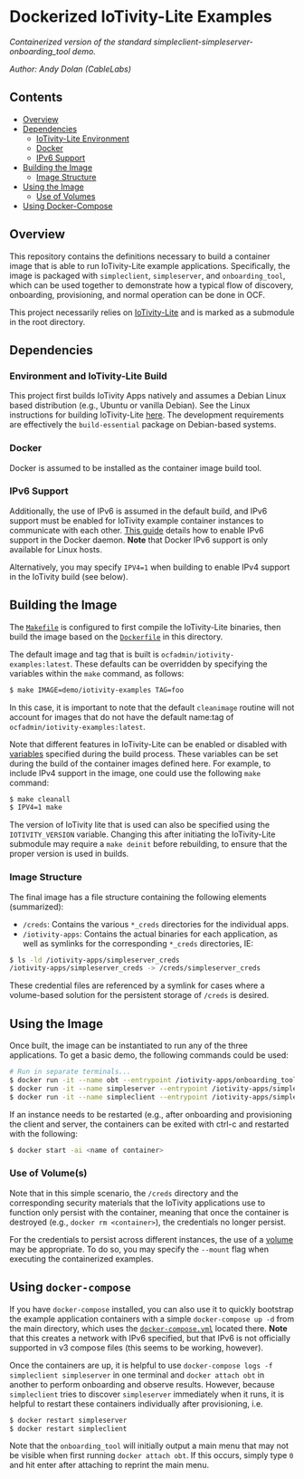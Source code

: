 # Dockerized IoTivity-Lite Examples

*Containerized version of the standard simpleclient-simpleserver-onboarding_tool
demo.*

*Author: Andy Dolan (CableLabs)*

## Contents

* [Overview](#overview)
* [Dependencies](#dependencies)
  * [IoTivity-Lite Environment](#environment-and-iotivity-lite-build)
  * [Docker](#docker)
  * [IPv6 Support](#ipv6-support)
* [Building the Image](#building-the-image)
  * [Image Structure](#image-structure)
* [Using the Image](#using-the-image)
  * [Use of Volumes](#use-of-volumes)
* [Using Docker-Compose](#using-docker-compose)

## Overview

This repository contains the definitions necessary to build a container image
that is able to run IoTivity-Lite example applications. Specifically, the image
is packaged with `simpleclient`, `simpleserver`, and `onboarding_tool`, which
can be used together to demonstrate how a typical flow of discovery, onboarding,
provisioning, and normal operation can be done in OCF.

This project necessarily relies on [IoTivity-Lite](https://gitlab.iotivity.org/iotivity/iotivity-lite)
and is marked as a submodule in the root directory.

## Dependencies

### Environment and IoTivity-Lite Build

This project first builds IoTivity Apps natively and assumes a Debian Linux
based distribution (e.g., Ubuntu or vanilla Debian). See the Linux instructions
for building IoTivity-Lite [here](https://iotivity.org/documentation/building-iotivity-linux).
The development requirements are effectively the `build-essential` package on
Debian-based systems.

### Docker

Docker is assumed to be installed as the container image build tool.

### IPv6 Support

Additionally, the use of IPv6 is assumed in the default build, and IPv6 support
must be enabled for IoTivity example container instances to communicate with
each other. [This guide](https://docs.docker.com/config/daemon/ipv6/) details
how to enable IPv6 support in the Docker daemon. **Note** that Docker IPv6
support is only available for Linux hosts.

Alternatively, you may specify `IPV4=1` when building to enable IPv4 support in
the IoTivity build (see below).

## Building the Image

The [`Makefile`](/Makefile) is configured to first compile the IoTivity-Lite
binaries, then build the image based on the [`Dockerfile`](/examples/Dockerfile)
in this directory.

The default image and tag that is built is `ocfadmin/iotivity-examples:latest`.
These defaults can be overridden by specifying the variables within the `make`
command, as follows:

```bash
$ make IMAGE=demo/iotivity-examples TAG=foo
```

In this case, it is important to note that the default `cleanimage` routine will
not account for images that do not have the default name:tag of
`ocfadmin/iotivity-examples:latest`.

Note that different features in IoTivity-Lite can be enabled or disabled with
[variables](https://iotivity.org/documentation/building-iotivity-linux)
specified during the build process. These variables can be set during the build
of the container images defined here. For example, to include IPv4 support in
the image, one could use the following `make` command:

```bash
$ make cleanall
$ IPV4=1 make
```

The version of IoTivity lite that is used can also be specified using the
`IOTIVITY_VERSION` variable. Changing this after initiating the IoTivity-Lite
submodule may require a `make deinit` before rebuilding, to ensure that the
proper version is used in builds.

### Image Structure

The final image has a file structure containing the following elements
(summarized):

* `/creds`: Contains the various `*_creds` directories for the individual apps.
* `/iotivity-apps`: Contains the actual binaries for each application, as well
  as symlinks for the corresponding `*_creds` directories, IE:

```bash
$ ls -ld /iotivity-apps/simpleserver_creds
/iotivity-apps/simpleserver_creds -> /creds/simpleserver_creds
```

These credential files are referenced by a symlink for cases where a
volume-based solution for the persistent storage of `/creds` is desired.

## Using the Image

Once built, the image can be instantiated to run any of the three applications.
To get a basic demo, the following commands could be used:

```bash
# Run in separate terminals...
$ docker run -it --name obt --entrypoint /iotivity-apps/onboarding_tool ocfadmin/iotivity-examples
$ docker run -it --name simpleserver --entrypoint /iotivity-apps/simpleserver ocfadmin/iotivity-examples
$ docker run -it --name simpleclient --entrypoint /iotivity-apps/simpleclient ocfadmin/iotivity-examples
```

If an instance needs to be restarted (e.g., after onboarding and provisioning
the client and server, the containers can be exited with ctrl-c and restarted
with the following:

```bash
$ docker start -ai <name of container>
```

### Use of Volume(s)

Note that in this simple scenario, the `/creds` directory and the corresponding
security materials that the IoTivity applications use to function only persist
with the container, meaning that once the container is destroyed (e.g., `docker
rm <container>`), the credentials no longer persist.

For the credentials to persist across different instances, the use of a
[volume](https://docs.docker.com/storage/volumes/) may be appropriate. To do so,
you may specify the `--mount` flag when executing the containerized examples.

## Using `docker-compose`

If you have `docker-compose` installed, you can also use it to quickly bootstrap
the example application containers with a simple `docker-compose up -d` from the
main directory, which uses the [`docker-compose.yml`](/docker-compose.yml)
located there. **Note** that this creates a network with IPv6 specified, but
that IPv6 is not officially supported in v3 compose files (this seems to be
working, however).

Once the containers are up, it is helpful to use `docker-compose logs -f
simpleclient simpleserver` in one terminal and `docker attach obt` in another to
perform onboarding and observe results. However, because `simpleclient` tries to
discover `simpleserver` immediately when it runs, it is helpful to restart these
containers individually after provisioning, i.e.

```bash
$ docker restart simpleserver
$ docker restart simpleclient
```

Note that the `onboarding_tool` will initially output a main menu that may not
be visible when first running `docker attach obt`. If this occurs, simply type
`0` and hit enter after attaching to reprint the main menu.
